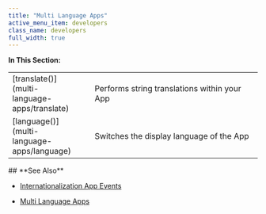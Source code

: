 ```yaml
---
title: "Multi Language Apps"
active_menu_item: developers
class_name: developers
full_width: true
---
```



**In This Section:**

<table>
<tr>
<td width="149">
[translate()](multi-language-apps/translate)

</td>
<td width="12">
</td>
<td width="719">
Performs string translations within your App

</td>
</tr>
<tr>
<td width="149">
[language()](multi-language-apps/language)

</td>
<td width="12">
</td>
<td width="719">
Switches the display language of the App

</td>
</tr>
</table>
## **See Also**

 - [Internationalization App Events](../../../product-guide/widget-properties-events/events/event-reference-list/internationalization-app-event)

 - [Multi Language Apps](../../../product-guide/advanced-features/multi-language-apps/)

